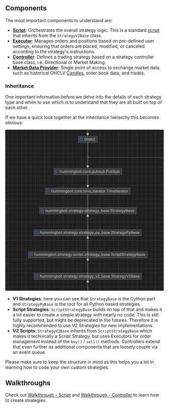 
## Components

The most important components to understand are:

* [**Script**](#strategyv2-script): Orchestrates the overall strategy logic. This is a standard [script](/scripts) that inherits from the `StrategyV2Base` class. 
* [**Executor**](./executors/index.md): Manages orders and positions based on pre-defined user settings, ensuring that orders are placed, modified, or canceled according to the strategy's instructions.
* [**Controller**](./controllers/index.md): Defines a trading strategy based on a strategy controller base class, i.e. Directional or Market Making.
* [**Market Data Provider**](./data/index.md): Single point of access to exchange market data such as historical OHCLV [Candles](./candles/index.md), order book data, and trades.

### Inheritance

One important information before we delve into the details of each strategy type and when to use which is to understand that they are all built on top of each other.

If we have a quick look together at the inheritance hierarchy this becomes obvious:

![](strategy-inheritance-hierarchy.png)

* **V1 Strategies**: here you can see that `StrategyBase` is the Cython part and `StrategyPyBase` is the root for all Python based strategies
* **Script Strategies**: `ScriptStrategyBase` builds on top of that and makes it a lot easier to create a simple strategy with nearly no code. This is still fully supported, but might be deprecated in the futures. Therefore it is highly recommended to use V2 Strategies for new implementations.
* **V2 Scripts**: `StrategyV2Base` inherits from `ScriptStrategyBase` which makes it technically a Script Strategy, but uses Executors for order management instead of the `buy()` / `sell()` methods. Controllers extend that even further as additional components that are loosely couple via an event queue. 

Please make sure to keep the structure in mind as this helps you a lot in learning how to code your own custom strategies.

## Walkthroughs

Check out [Walkthrough - Script](./walkthrough.md) and [Walkthrough - Controller](./walkthrough-controller.md) to learn how to create strategies.

